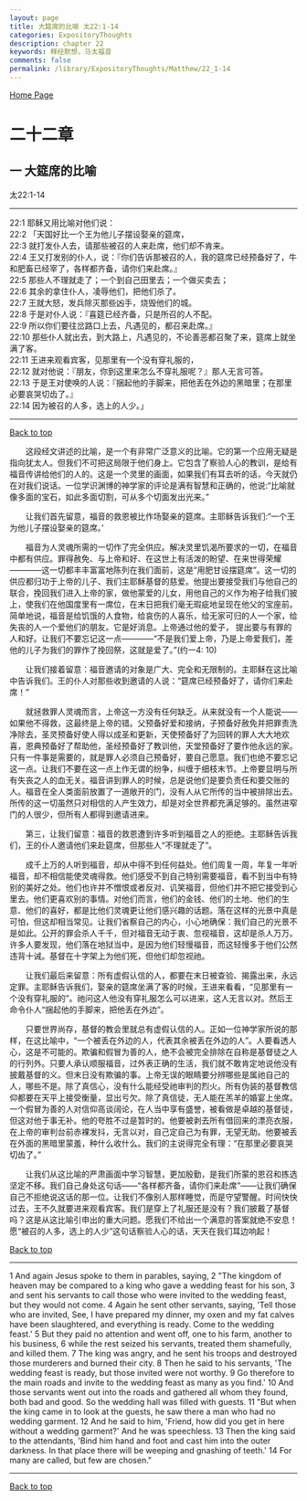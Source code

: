 ```yaml
---
layout: page
title: 大筵席的比喻 太22:1-14
categories: ExpositoryThoughts
description: chapter 22
keywords: 释经默想，马太福音
comments: false
permalink: /library/ExpositoryThoughts/Matthew/22_1-14
---
```

[ Home Page ]({{site.baseurl}}/index) <br>

<a name="0"></a>
# 二十二章 

## 一 大筵席的比喻

太22:1-14

***

22:1 耶稣又用比喻对他们说：<br>
22:2 「天国好比一个王为他儿子摆设娶亲的筵席，<br>
22:3 就打发仆人去，请那些被召的人来赴席，他们却不肯来。<br>
22:4 王又打发别的仆人，说：『你们告诉那被召的人，我的筵席已经预备好了，牛和肥畜已经宰了，各样都齐备，请你们来赴席。』<br>
22:5 那些人不理就走了；一个到自己田里去；一个做买卖去；<br>
22:6 其余的拿住仆人，凌辱他们，把他们杀了。<br>
22:7 王就大怒，发兵除灭那些凶手，烧毁他们的城。<br>
22:8 于是对仆人说：『喜筵已经齐备，只是所召的人不配。<br>
22:9 所以你们要往岔路口上去，凡遇见的，都召来赴席。』<br>
22:10 那些仆人就出去，到大路上，凡遇见的，不论善恶都召聚了来，筵席上就坐满了客。<br>
22:11 王进来观看宾客，见那里有一个没有穿礼服的，<br>
22:12 就对他说：『朋友，你到这里来怎么不穿礼服呢？』那人无言可答。<br>
22:13 于是王对使唤的人说：『捆起他的手脚来，把他丢在外边的黑暗里；在那里必要哀哭切齿了。』<br>
22:14 因为被召的人多，选上的人少。」<br>

***

[Back to top](#0)

&emsp;&emsp;这段经文讲述的比喻，是一个有非常广泛意义的比喻。它的第一个应用无疑是指向犹太人。但我们不可把这局限于他们身上。它包含了察验人心的教训，是给有福音传讲给他们的人的。这是一个灵里的画面，如果我们有耳去听的话，今天就仍在对我们说话。一位学识渊博的神学家的评论是满有智慧和正确的，他说:“比喻就像多面的宝石，如此多面切割，可从多个切面发出光来。”

&emsp;&emsp;让我们首先留意，福音的救恩被比作场娶亲的筵席。主耶稣告诉我们:“一个王为他儿子摆设娶亲的筵席。’

&emsp;&emsp;福音为人灵魂所需的一切作了完全供应。解决灵里饥渴所要求的一切，在福音中都有供应。罪得赦免、与上帝和好、在这世上有活泼的盼望、在来世得荣耀————这一切都丰丰富富地陈列在我们面前，这是“用肥甘设摆筵席”。这一切的供应都归功于上帝的儿子、我们主耶稣基督的慈爱。他提出要接受我们与他自己的联合，挽回我们进入上帝的家，做他蒙爱的儿女，用他自己的义作为袍子给我们披上，使我们在他国度里有一席位，在末日把我们毫无瑕疵地呈现在他父的宝座前。简单地说，福音是给饥饿的人食物，给哀伤的人喜乐，给无家可归的人一个家，给失丧的人一个爱他们的朋友。它是好消息。上帝通过他的爱子， 提出要与有罪的人和好。让我们不要忘记这一点————“不是我们爱上帝，乃是上帝爱我们，差他的儿子为我们的罪作了挽回祭，这就是爱了。”(约一4: 10)

&emsp;&emsp;让我们接着留意：福音邀请的对象是广大、完全和无限制的。主耶稣在这比喻中告诉我们。王的仆人对那些收到邀请的人说：“筵席已经预备好了，请你们来赴席！”

&emsp;&emsp;就拯救罪人灵魂而言，上帝这一方没有任何缺乏。从来就没有一个人能说——如果他不得救，这最终是上帝的错。父预备好爱和接纳，子预备好赦免并把罪责洗净除去，圣灵预备好使人得以成圣和更新，天使预备好了为回转的罪人大大地欢喜，恩典预备好了帮助他，圣经预备好了教训他，天堂预备好了要作他永远的家。只有一件事是需要的，就是罪人必须自己预备好，要自己愿意。我们也绝不要忘记这一点。让我们不要在这一点上作无谓的纷争，纠缠于细枝末节。上帝要显明与所有失丧之人的血无关。福音讲到罪人的时候，总是说他们是要负责任和要交账的人。福音在全人类面前放置了一道敞开的门，没有人从它所传的当中被排除出去。所传的这一切虽然只对相信的人产生效力，却是对全世界都充满足够的。虽然进窄门的人很少，但所有人都得到邀请进来。

&emsp;&emsp;第三，让我们留意：福音的救恩遭到许多听到福音之人的拒绝。主耶稣告诉我们，王的仆人邀请他们来赴筵席，但那些人“不理就走了”。

&emsp;&emsp;成千上万的人听到福音，却从中得不到任何益处。他们周复一周，年复一年听福音，却不相信能使灵魂得救。他们感受不到自己特别需要福音，看不到当中有特别的美好之处。他们也许并不憎恨或者反对、讥笑福音，但他们并不把它接受到心里去。他们更喜欢别的事情。对他们而言，他们的金钱、他们的土地、他们的生意、他们的喜好，都是比他们灵魂更让他们感兴趣的话题。落在这样的光景中真是可怕，但这却相当常见。让我们省察自己的内心，小心地确保：我们自己的光景不是如此。公开的罪会杀人千千，但对福音无动于衷、忽视福音，这却是杀人万万。许多人要发现，他们落在地狱当中，是因为他们轻慢福音，而这轻慢多于他们公然违背十诫。基督在十字架上为他们死，但他们却忽视祂。

&emsp;&emsp;让我们最后来留意：所有虚假认信的人，都要在末日被查验、揭露出来，永远定罪。主耶稣告诉我们，娶亲的筵席坐满了客的时候，王进来看看，“见那里有一个没有穿礼服的”。祂问这人他没有穿礼服怎么可以进来，这人无言以对。然后王命令仆人“捆起他的手脚来，把他丢在外边”。

&emsp;&emsp;只要世界尚存，基督的教会里就总有虚假认信的人。正如一位神学家所说的那样，在这比喻中，“一个被丢在外边的人，代表其余被丢在外边的人”。人要看透人心，这是不可能的。欺骗和假冒为善的人，绝不会被完全排除在自称是基督徒之人的行列外。只要人承认顺服福音，过外表正确的生活，我们就不敢肯定地说他没有披戴基督的义。但末日没有欺骗的事。上帝无误的眼睛要分辨哪些是属祂自己的人，哪些不是。除了真信心，没有什么能经受祂审判的烈火。所有伪装的基督教信仰都要在天平上接受衡量，显出亏欠。除了真信徒，无人能在羔羊的婚宴上坐席。一个假冒为善的人对信仰高谈阔论，在人当中享有盛誉，被看做是卓越的基督徒，但这对他于事无补。他的夸胜不过是暂时的。他要被剥去所有借回来的漂亮衣服，在上帝的审判台前赤裸发抖，无言以对，自己定自己为有罪，无望无助。他要被丢在外面的黑暗里蒙羞，种什么收什么。我们的主说得完全有理：“在那里必要哀哭切齿了。”

&emsp;&emsp;让我们从这比喻的严肃画面中学习智慧，更加殷勤，是我们所蒙的恩召和拣选坚定不移。我们自己身处这句话——“各样都齐备，请你们来赴席”——让我们确保自己不拒绝说这话的那一位。让我们不像别人那样睡觉，而是守望警醒。时间快快过去，王不久就要进来观看宾客。我们是穿上了礼服还是没有？我们披戴了基督吗？这是从这比喻引申出的重大问题。愿我们不给出一个满意的答案就绝不安息！愿“被召的人多，选上的人少”这句话察验人心的话，天天在我们耳边响起！

[Back to top](#0)

***

1 And again Jesus spoke to them in parables, saying, 2 "The kingdom of heaven may be compared to a king who gave a wedding feast for his son, 3 and sent his servants to call those who were invited to the wedding feast, but they would not come. 4 Again he sent other servants, saying, 'Tell those who are invited, See, I have prepared my dinner, my oxen and my fat calves have been slaughtered, and everything is ready. Come to the wedding feast.' 5 But they paid no attention and went off, one to his farm, another to his business, 6 while the rest seized his servants, treated them shamefully, and killed them. 7 The king was angry, and he sent his troops and destroyed those murderers and burned their city. 8 Then he said to his servants, 'The wedding feast is ready, but those invited were not worthy. 9 Go therefore to the main roads and invite to the wedding feast as many as you find.' 10 And those servants went out into the roads and gathered all whom they found, both bad and good. So the wedding hall was filled with guests. 11 "But when the king came in to look at the guests, he saw there a man who had no wedding garment. 12 And he said to him, 'Friend, how did you get in here without a wedding garment?' And he was speechless. 13 Then the king said to the attendants, 'Bind him hand and foot and cast him into the outer darkness. In that place there will be weeping and gnashing of teeth.' 14 For many are called, but few are chosen."

***

[Back to top](#0)
